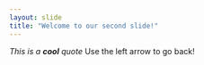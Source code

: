 ```yaml
---
layout: slide
title: "Welcome to our second slide!"
---
```

*This is a **cool** quote*
Use the left arrow to go back!
